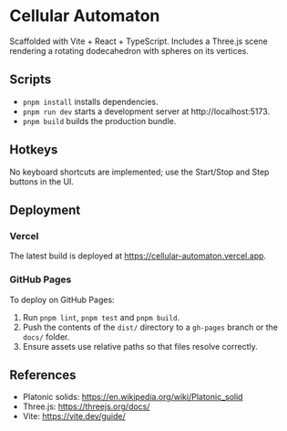 # Cellular Automaton

Scaffolded with Vite + React + TypeScript. Includes a Three.js scene rendering a rotating dodecahedron with spheres on its vertices.

## Scripts
- `pnpm install` installs dependencies.
- `pnpm run dev` starts a development server at http://localhost:5173.
- `pnpm build` builds the production bundle.

## Hotkeys
No keyboard shortcuts are implemented; use the Start/Stop and Step buttons in the UI.

## Deployment
### Vercel
The latest build is deployed at https://cellular-automaton.vercel.app.

### GitHub Pages
To deploy on GitHub Pages:
1. Run `pnpm lint`, `pnpm test` and `pnpm build`.
2. Push the contents of the `dist/` directory to a `gh-pages` branch or the `docs/` folder.
3. Ensure assets use relative paths so that files resolve correctly.

## References
- Platonic solids: https://en.wikipedia.org/wiki/Platonic_solid
- Three.js: https://threejs.org/docs/
- Vite: https://vite.dev/guide/
